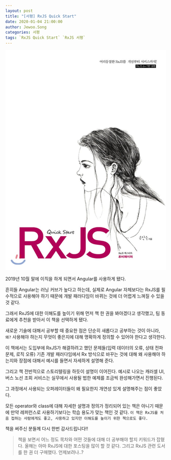 ```yaml
---
layout: post
title: "[서평] RxJS Quick Start"
date: 2020-01-04 21:00:00
author: Jewoo.Song
categories: 서평
tags: `RxJS Quick Start` `RxJS 서평`
---
```


![Alt rxjsquickstart](/assets/img/books/rxjsquickstart.jpg)

2019년 10월 말에 이직을 하게 되면서 Angular를 사용하게 됐다.

흔히들 Angular는 러닝 커브가 높다고 하는데, 실제로 Angular 자체보다는 RxJS를 필수적으로 사용해야 하기 때문에 개발 패러다임이 바뀌는 것에 더 어렵게 느껴질 수 있을 것 같다.

그래서 RxJS에 대한 이해도를 높이기 위해 먼저 책 한 권을 봐야겠다고 생각했고, 팀 동료에게 추천을 받아서 이 책을 선택하게 됐다.

새로운 기술에 대해서 공부할 때 중요한 점은 단순히 새롭다고 공부하는 것이 아니라, `왜?` 사용해야 하는지 무엇이 좋은지에 대해 명확하게 정의할 수 있어야 한다고 생각한다.

이 책에서는 도입부에 RxJS가 해결하려고 했던 문제들(입력 데이터의 오류, 상태 전파 문제, 로직 오류) 기존 개발 패러다임에서 Rx 방식으로 바꾸는 것에 대해 왜 사용해야 하는지와 장점에 대해서 예시를 들면서 자세하게 설명해 준다.

그리고 책 전반적으로 스토리텔링을 하듯이 설명이 이어진다. 예시로 나오는 캐러셀 UI, 버스 노선 조회 서비스는 실무에서 사용될 법한 예제를 조금씩 완성해가면서 진행된다.

그 과정에서 사용되는 오퍼레이터들이 왜 필요한지 개연성 있게 설명해주는 점이 좋았다.

모든 operator와 class에 대해 자세한 설명과 정의가 정리되어 있는 책은 아니기 때문에 만약 레퍼런스로 사용하기보다는 학습 용도가 맞는 책인 것 같다.
`이 책은 RxJS를 처음 접하는 사람에게도 좋고, 사용하고 있지만 이해도를 높이기 위한 책으로도 좋다.`

책을 써주신 분들께 다시 한번 감사드립니다!!

> 책을 보면서 어느 정도 목차와 어떤 것들에 대해 더 공부해야 할지 키워드가 잡혔다. 올해는 아마 RxJS에 대한 포스팅을 많이 할 것 같다.
> 그리고 RxJS 관련 도서를 한 권 더 구매했다. 언제보려나..?
